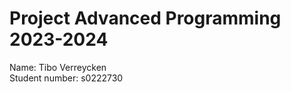 Project Advanced Programming 2023-2024
=======================================

Name: Tibo Verreycken   
Student number: s0222730
